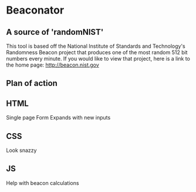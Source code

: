 Beaconator
==========

A source of 'randomNIST'
------------------------

This tool is based off the National Institute of Standards and Technology's Randomness Beacon project that produces one of the most random 512 bit numbers every minute. If you would like to view that project, here is a link to the home page: http://beacon.nist.gov

Plan of action
--------------

HTML
----
  Single page
  Form
  Expands with new inputs

CSS
---
  Look snazzy

JS
--
  Help with beacon calculations
